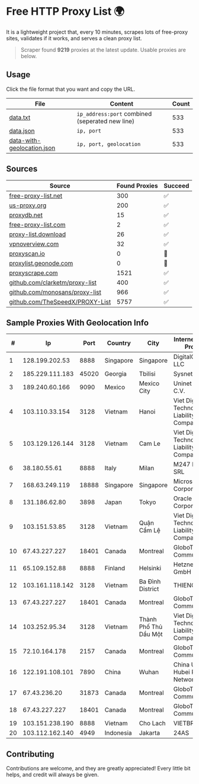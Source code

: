 
# Free HTTP Proxy List 🌍

It is a lightweight project that, every 10 minutes, scrapes lots of free-proxy sites, validates if it works, and serves a clean proxy list.


> Scraper found **9219** proxies at the latest update. Usable proxies are below.

## Usage

Click the file format that you want and copy the URL.


|File|Content|Count|
|----|-------|-----|
|[data.txt](https://raw.githubusercontent.com/themiralay/Proxy-List-World/master/data.txt)|`ip_address:port` combined (seperated new line)|533|
|[data.json](https://raw.githubusercontent.com/themiralay/Proxy-List-World/master/data.json)|`ip, port`|533|
|[data-with-geolocation.json](https://raw.githubusercontent.com/themiralay/Proxy-List-World/master/data-with-geolocation.json)|`ip, port, geolocation`|533|

## Sources

|Source|Found Proxies|Succeed|
|------|-------------|-------|
|[free-proxy-list.net](https://free-proxy-list.net)|300|✅|
|[us-proxy.org](https://www.us-proxy.org)|200|✅|
|[proxydb.net](http://proxydb.net)|15|✅|
|[free-proxy-list.com](https://free-proxy-list.com/?page=&port=&type%5B%5D=http&type%5B%5D=https&up_time=0&search=Search)|2|✅|
|[proxy-list.download](https://www.proxy-list.download/HTTP)|26|✅|
|[vpnoverview.com](https://vpnoverview.com/privacy/anonymous-browsing/free-proxy-servers)|32|✅|
|[proxyscan.io](https://www.proxyscan.io)|0|🚫|
|[proxylist.geonode.com](https://proxylist.geonode.com/api/proxy-list?limit=300&page=1&sort_by=lastChecked&sort_type=desc&protocols=http,https)|0|🚫|
|[proxyscrape.com](https://api.proxyscrape.com/v2/?request=displayproxies&protocol=http&timeout=10000&country=all&ssl=all&anonymity=all)|1521|✅|
|[github.com/clarketm/proxy-list](https://raw.githubusercontent.com/clarketm/proxy-list/master/proxy-list-raw.txt)|400|✅|
|[github.com/monosans/proxy-list](https://raw.githubusercontent.com/monosans/proxy-list/main/proxies/http.txt)|966|✅|
|[github.com/TheSpeedX/PROXY-List](https://raw.githubusercontent.com/TheSpeedX/PROXY-List/master/http.txt)|5757|✅|


## Sample Proxies With Geolocation Info

|#|Ip|Port|Country|City|Internet Service Provider|
|-|--|----|-------|----|-------------------------|
|1|128.199.202.53|8888|Singapore|Singapore|DigitalOcean, LLC|
|2|185.229.111.183|45020|Georgia|Tbilisi|Sysnet LLC|
|3|189.240.60.166|9090|Mexico|Mexico City|Uninet S.A. de C.V.|
|4|103.110.33.154|3128|Vietnam|Hanoi|Viet Digital Technology Liability Company|
|5|103.129.126.144|3128|Vietnam|Cam Le|Viet Digital Technology Liability Company|
|6|38.180.55.61|8888|Italy|Milan|M247 Europe SRL|
|7|168.63.249.119|18888|Singapore|Singapore|Microsoft Corporation|
|8|131.186.62.80|3898|Japan|Tokyo|Oracle Corporation|
|9|103.151.53.85|3128|Vietnam|Quận Cẩm Lệ|Viet Digital Technology Liability Company|
|10|67.43.227.227|18401|Canada|Montreal|GloboTech Communications|
|11|65.109.152.88|8888|Finland|Helsinki|Hetzner Online GmbH|
|12|103.161.118.142|3128|Vietnam|Ba Đình District|THIENCO|
|13|67.43.227.227|18401|Canada|Montreal|GloboTech Communications|
|14|103.252.95.34|3128|Vietnam|Thành Phố Thủ Dầu Một|Viet Digital Technology Liability Company|
|15|72.10.164.178|2157|Canada|Montreal|GloboTech Communications|
|16|122.191.108.101|7890|China|Wuhan|China Unicom Hubei Province Network|
|17|67.43.236.20|31873|Canada|Montreal|GloboTech Communications|
|18|67.43.227.227|18401|Canada|Montreal|GloboTech Communications|
|19|103.151.238.190|8888|Vietnam|Cho Lach|VIETBRANDS|
|20|103.112.162.140|4949|Indonesia|Jakarta|24AS|



## Contributing

Contributions are welcome, and they are greatly appreciated! Every
little bit helps, and credit will always be given.

